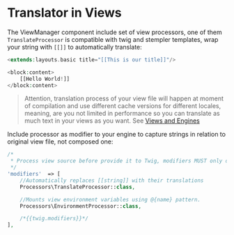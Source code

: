 # Translator in Views
The ViewManager component include set of view processors, one of them `TranslateProcessor` is compatible
with twig and stempler templates, wrap your string with `[[]]` to automatically translate:

```php
<extends:layouts.basic title="[[This is our title]]"/>

<block:content>
    [[Hello World!]]
</block:content>
```

> Attention, translation process of your view file will happen at moment of compilation and use different cache versions for different locales, meaning, are you not limited in performance so you can translate as much text in your views as you want. See [Views and Engines](/views/overview.md)

Include processor as modifier to your engine to capture strings in relation to original view file,
not composed one:

```php
/*
 * Process view source before provide it to Twig, modifiers MUST only depend on view enviroment. 
 */
'modifiers'  => [
    //Automatically replaces [[string]] with their translations
    Processors\TranslateProcessor::class,

    //Mounts view environment variables using @{name} pattern.
    Processors\EnvironmentProcessor::class,

    /*{{twig.modifiers}}*/
],
```
